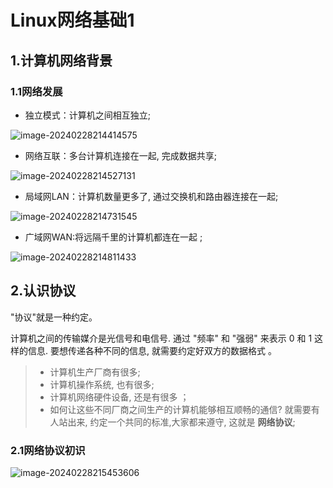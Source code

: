 # Linux网络基础1

## 1.计算机网络背景

### 1.1网络发展

- 独立模式：计算机之间相互独立;  

![image-20240228214414575](https://gitee.com/slow-heating-shaanxi-people/pictrue/raw/master/pmm/image-20240228214414575.png)

- 网络互联：多台计算机连接在一起, 完成数据共享;  

![image-20240228214527131](https://gitee.com/slow-heating-shaanxi-people/pictrue/raw/master/pmm/image-20240228214527131.png)

- 局域网LAN：计算机数量更多了, 通过交换机和路由器连接在一起;  

![image-20240228214731545](https://gitee.com/slow-heating-shaanxi-people/pictrue/raw/master/pmm/image-20240228214731545.png)

- 广域网WAN:将远隔千里的计算机都连在一起 ;

![image-20240228214811433](https://gitee.com/slow-heating-shaanxi-people/pictrue/raw/master/pmm/image-20240228214811433.png)

## 2.认识协议

"协议"就是一种约定。

计算机之间的传输媒介是光信号和电信号. 通过 "频率" 和 "强弱" 来表示 0 和 1 这样的信息. 要想传递各种不同的信息, 就需要约定好双方的数据格式 。

> - 计算机生产厂商有很多;  
> - 计算机操作系统, 也有很多;  
> - 计算机网络硬件设备, 还是有很多 ；
> - 如何让这些不同厂商之间生产的计算机能够相互顺畅的通信? 就需要有人站出来, 约定一个共同的标准,大家都来遵守, 这就是 **网络协议**;  

### 2.1网络协议初识

![image-20240228215453606](https://gitee.com/slow-heating-shaanxi-people/pictrue/raw/master/pmm/image-20240228215453606.png)